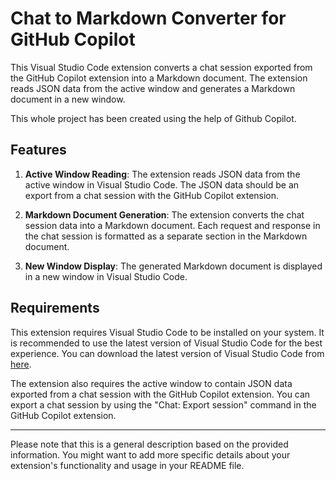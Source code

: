 # Chat to Markdown Converter for GitHub Copilot

This Visual Studio Code extension converts a chat session exported from the GitHub Copilot extension into a Markdown document. The extension reads JSON data from the active window and generates a Markdown document in a new window.

This whole project has been created using the help of Github Copilot.

## Features

1. **Active Window Reading**: The extension reads JSON data from the active window in Visual Studio Code. The JSON data should be an export from a chat session with the GitHub Copilot extension.

2. **Markdown Document Generation**: The extension converts the chat session data into a Markdown document. Each request and response in the chat session is formatted as a separate section in the Markdown document.

3. **New Window Display**: The generated Markdown document is displayed in a new window in Visual Studio Code.

## Requirements

This extension requires Visual Studio Code to be installed on your system. It is recommended to use the latest version of Visual Studio Code for the best experience. You can download the latest version of Visual Studio Code from [here](https://code.visualstudio.com/download).

The extension also requires the active window to contain JSON data exported from a chat session with the GitHub Copilot extension. You can export a chat session by using the "Chat: Export session" command in the GitHub Copilot extension.

---

Please note that this is a general description based on the provided information. You might want to add more specific details about your extension's functionality and usage in your README file.